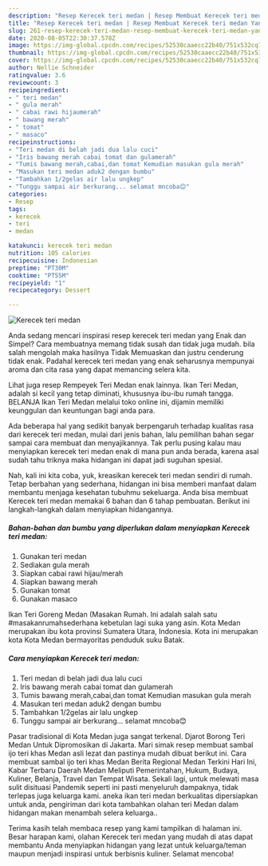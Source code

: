```yaml
---
description: "Resep Kerecek teri medan | Resep Membuat Kerecek teri medan Yang Lezat"
title: "Resep Kerecek teri medan | Resep Membuat Kerecek teri medan Yang Lezat"
slug: 261-resep-kerecek-teri-medan-resep-membuat-kerecek-teri-medan-yang-lezat
date: 2020-08-05T22:30:37.578Z
image: https://img-global.cpcdn.com/recipes/52530caaecc22b40/751x532cq70/kerecek-teri-medan-foto-resep-utama.jpg
thumbnail: https://img-global.cpcdn.com/recipes/52530caaecc22b40/751x532cq70/kerecek-teri-medan-foto-resep-utama.jpg
cover: https://img-global.cpcdn.com/recipes/52530caaecc22b40/751x532cq70/kerecek-teri-medan-foto-resep-utama.jpg
author: Nellie Schneider
ratingvalue: 3.6
reviewcount: 3
recipeingredient:
- " teri medan"
- " gula merah"
- " cabai rawi hijaumerah"
- " bawang merah"
- " tomat"
- " masaco"
recipeinstructions:
- "Teri medan di belah jadi dua lalu cuci"
- "Iris bawang merah cabai tomat dan gulamerah"
- "Tumis bawang merah,cabai,dan tomat Kemudian masukan gula merah"
- "Masukan teri medan aduk2 dengan bumbu"
- "Tambahkan 1/2gelas air lalu ungkep"
- "Tunggu sampai air berkurang... selamat mncoba😊"
categories:
- Resep
tags:
- kerecek
- teri
- medan

katakunci: kerecek teri medan 
nutrition: 105 calories
recipecuisine: Indonesian
preptime: "PT30M"
cooktime: "PT55M"
recipeyield: "1"
recipecategory: Dessert

---
```



![Kerecek teri medan](https://img-global.cpcdn.com/recipes/52530caaecc22b40/751x532cq70/kerecek-teri-medan-foto-resep-utama.jpg)

Anda sedang mencari inspirasi resep kerecek teri medan yang Enak dan Simpel? Cara membuatnya memang tidak susah dan tidak juga mudah. bila salah mengolah maka hasilnya Tidak Memuaskan dan justru cenderung tidak enak. Padahal kerecek teri medan yang enak seharusnya mempunyai aroma dan cita rasa yang dapat memancing selera kita.

Lihat juga resep Rempeyek Teri Medan enak lainnya. Ikan Teri Medan, adalah si kecil yang tetap diminati, khususnya ibu-ibu rumah tangga. BELANJA Ikan Teri Medan melalui toko online ini, dijamin memiliki keunggulan dan keuntungan bagi anda para.

Ada beberapa hal yang sedikit banyak berpengaruh terhadap kualitas rasa dari kerecek teri medan, mulai dari jenis bahan, lalu pemilihan bahan segar sampai cara membuat dan menyajikannya. Tak perlu pusing kalau mau menyiapkan kerecek teri medan enak di mana pun anda berada, karena asal sudah tahu triknya maka hidangan ini dapat jadi suguhan spesial.


Nah, kali ini kita coba, yuk, kreasikan kerecek teri medan sendiri di rumah. Tetap berbahan yang sederhana, hidangan ini bisa memberi manfaat dalam membantu menjaga kesehatan tubuhmu sekeluarga. Anda bisa membuat Kerecek teri medan memakai 6 bahan dan 6 tahap pembuatan. Berikut ini langkah-langkah dalam menyiapkan hidangannya.

<!--inarticleads1-->

##### Bahan-bahan dan bumbu yang diperlukan dalam menyiapkan Kerecek teri medan:

1. Gunakan  teri medan
1. Sediakan  gula merah
1. Siapkan  cabai rawi hijau/merah
1. Siapkan  bawang merah
1. Gunakan  tomat
1. Gunakan  masaco


Ikan Teri Goreng Medan (Masakan Rumah. Ini adalah salah satu #masakanrumahsederhana kebetulan lagi suka yang asin. Kota Medan merupakan ibu kota provinsi Sumatera Utara, Indonesia. Kota ini merupakan kota Kota Medan bermayoritas penduduk suku Batak. 

<!--inarticleads2-->

##### Cara menyiapkan Kerecek teri medan:

1. Teri medan di belah jadi dua lalu cuci
1. Iris bawang merah cabai tomat dan gulamerah
1. Tumis bawang merah,cabai,dan tomat Kemudian masukan gula merah
1. Masukan teri medan aduk2 dengan bumbu
1. Tambahkan 1/2gelas air lalu ungkep
1. Tunggu sampai air berkurang... selamat mncoba😊


Pasar tradisional di Kota Medan juga sangat terkenal. Djarot Borong Teri Medan Untuk Dipromosikan di Jakarta. Mari simak resep membuat sambal ijo teri khas Medan asli lezat dan pastinya mudah dibuat berikut ini. Cara membuat sambal ijo teri khas Medan Berita Regional Medan Terkini Hari Ini, Kabar Terbaru Daerah Medan Meliputi Pemerintahan, Hukum, Budaya, Kuliner, Belanja, Travel dan Tempat Wisata. Sekali lagi, untuk melewati masa sulit disituasi Pandemik seperti ini pasti menyeluruh dampaknya, tidak terlepas juga keluarga kami. aneka ikan teri medan berkualitas dipersiapkan untuk anda, pengiriman dari kota tambahkan olahan teri Medan dalam hidangan makan menambah selera keluarga.. 

Terima kasih telah membaca resep yang kami tampilkan di halaman ini. Besar harapan kami, olahan Kerecek teri medan yang mudah di atas dapat membantu Anda menyiapkan hidangan yang lezat untuk keluarga/teman maupun menjadi inspirasi untuk berbisnis kuliner. Selamat mencoba!
